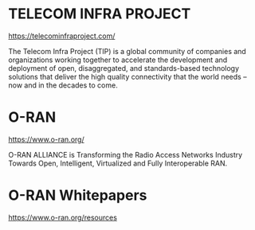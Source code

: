 # TELECOM INFRA PROJECT

https://telecominfraproject.com/

The Telecom Infra Project (TIP) is a global community of companies and organizations working together to accelerate the development and deployment of open, disaggregated, and standards-based technology solutions that deliver the high quality connectivity that the world needs – now and in the decades to come.

# O-RAN

https://www.o-ran.org/

O-RAN ALLIANCE is Transforming the Radio Access Networks Industry Towards Open, Intelligent, Virtualized and Fully Interoperable RAN.

# O-RAN Whitepapers

https://www.o-ran.org/resources
